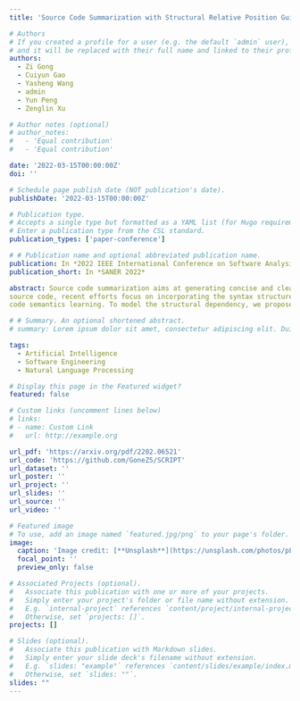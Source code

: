 ```yaml
---
title: 'Source Code Summarization with Structural Relative Position Guided Transformer'

# Authors
# If you created a profile for a user (e.g. the default `admin` user), write the username (folder name) here
# and it will be replaced with their full name and linked to their profile.
authors:
  - Zi Gong
  - Cuiyun Gao
  - Yasheng Wang
  - admin
  - Yun Peng
  - Zenglin Xu

# Author notes (optional)
# author_notes:
#   - 'Equal contribution'
#   - 'Equal contribution'

date: '2022-03-15T00:00:00Z'
doi: ''

# Schedule page publish date (NOT publication's date).
publishDate: '2022-03-15T00:00:00Z'

# Publication type.
# Accepts a single type but formatted as a YAML list (for Hugo requirements).
# Enter a publication type from the CSL standard.
publication_types: ['paper-conference']

# # Publication name and optional abbreviated publication name.
publication: In *2022 IEEE International Conference on Software Analysis, Evolution and Reengineering*
publication_short: In *SANER 2022* 

abstract: Source code summarization aims at generating concise and clear natural language descriptions for programming languages. Well-written code summaries are beneficial for programmers to participate in the software development and maintenance process. To learn the semantic representations of
source code, recent efforts focus on incorporating the syntax structure of code into neural networks such as Transformer. Such Transformer-based approaches can better capture the long-range dependencies than other neural networks including Recurrent Neural Networks (RNNs), however, most of them do not consider the structural relative correlations between tokens, e.g., relative positions in Abstract Syntax Trees (ASTs), which is beneficial for
code semantics learning. To model the structural dependency, we propose a StruCtural RelatIve Position guided Transformer, named SCRIPT. SCRIPT first obtains the structural relative positions between tokens via parsing the ASTs of source code, and then passes them into two types of Transformer encoders. One Transformer directly adjusts the input according to the structural relative distance; and the other Transformer encodes the structural relative positions during computing the self-attention scores. Finally, we stack these two types of Transformer encoders to learn representations of source code. Experimental results show that the proposed SCRIPT outperforms the state-of-the-art methods by at least 1.6%, 1.4% and 2.8% with respect to BLEU, ROUGEL and METEOR on benchmark datasets, respectively. We further show that how the proposed SCRIPT captures the structural relative dependencies.

# # Summary. An optional shortened abstract.
# summary: Lorem ipsum dolor sit amet, consectetur adipiscing elit. Duis posuere tellus ac convallis placerat. Proin tincidunt magna sed ex sollicitudin condimentum.

tags:
  - Artificial Intelligence
  - Software Engineering
  - Natural Language Processing

# Display this page in the Featured widget?
featured: false

# Custom links (uncomment lines below)
# links:
# - name: Custom Link
#   url: http://example.org

url_pdf: 'https://arxiv.org/pdf/2202.06521'
url_code: 'https://github.com/GoneZ5/SCRIPT'
url_dataset: ''
url_poster: ''
url_project: ''
url_slides: ''
url_source: ''
url_video: ''

# Featured image
# To use, add an image named `featured.jpg/png` to your page's folder.
image:
  caption: 'Image credit: [**Unsplash**](https://unsplash.com/photos/pLCdAaMFLTE)'
  focal_point: ''
  preview_only: false

# Associated Projects (optional).
#   Associate this publication with one or more of your projects.
#   Simply enter your project's folder or file name without extension.
#   E.g. `internal-project` references `content/project/internal-project/index.md`.
#   Otherwise, set `projects: []`.
projects: []

# Slides (optional).
#   Associate this publication with Markdown slides.
#   Simply enter your slide deck's filename without extension.
#   E.g. `slides: "example"` references `content/slides/example/index.md`.
#   Otherwise, set `slides: ""`.
slides: ""
---
```


